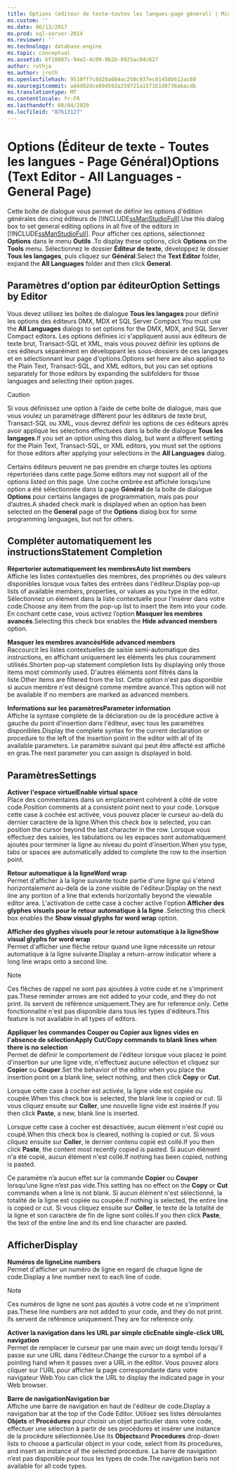 ```yaml
---
title: Options (éditeur de texte-toutes les langues-page général) | Microsoft Docs
ms.custom: ''
ms.date: 06/13/2017
ms.prod: sql-server-2014
ms.reviewer: ''
ms.technology: database-engine
ms.topic: conceptual
ms.assetid: bf18907c-94e2-4c09-9b2b-0925ac04c627
author: rothja
ms.author: jroth
ms.openlocfilehash: 9510ff7c8d28a084ac250c937ec01458b612ac60
ms.sourcegitcommit: ad4d92dce894592a259721a1571b1d8736abacdb
ms.translationtype: MT
ms.contentlocale: fr-FR
ms.lasthandoff: 08/04/2020
ms.locfileid: "87613127"
---
```

# <a name="options-text-editor---all-languages---general-page"></a><span data-ttu-id="cd154-102">Options (Éditeur de texte - Toutes les langues - Page Général)</span><span class="sxs-lookup"><span data-stu-id="cd154-102">Options (Text Editor - All Languages - General Page)</span></span>
  <span data-ttu-id="cd154-103">Cette boîte de dialogue vous permet de définir les options d'édition générales des cinq éditeurs de [!INCLUDE[ssManStudioFull](../includes/ssmanstudiofull-md.md)].</span><span class="sxs-lookup"><span data-stu-id="cd154-103">Use this dialog box to set general editing options in all five of the editors in [!INCLUDE[ssManStudioFull](../includes/ssmanstudiofull-md.md)].</span></span> <span data-ttu-id="cd154-104">Pour afficher ces options, sélectionnez **Options** dans le menu **Outils** .</span><span class="sxs-lookup"><span data-stu-id="cd154-104">To display these options, click **Options** on the **Tools** menu.</span></span> <span data-ttu-id="cd154-105">Sélectionnez le dossier **Éditeur de texte**, développez le dossier **Tous les langages**, puis cliquez sur **Général**.</span><span class="sxs-lookup"><span data-stu-id="cd154-105">Select the **Text Editor** folder, expand the **All Languages** folder and then click **General**.</span></span>  
  
## <a name="option-settings-by-editor"></a><span data-ttu-id="cd154-106">Paramètres d'option par éditeur</span><span class="sxs-lookup"><span data-stu-id="cd154-106">Option Settings by Editor</span></span>  
 <span data-ttu-id="cd154-107">Vous devez utilisez les boîtes de dialogue **Tous les langages** pour définir les options des éditeurs DMX, MDX et SQL Server Compact.</span><span class="sxs-lookup"><span data-stu-id="cd154-107">You must use the **All Languages** dialogs to set options for the DMX, MDX, and SQL Server Compact editors.</span></span> <span data-ttu-id="cd154-108">Les options définies ici s'appliquent aussi aux éditeurs de texte brut, Transact-SQL et XML, mais vous pouvez définir les options de ces éditeurs séparément en développant les sous-dossiers de ces langages et en sélectionnant leur page d'options.</span><span class="sxs-lookup"><span data-stu-id="cd154-108">Options set here are also applied to the Plain Text, Transact-SQL, and XML editors, but you can set options separately for those editors by expanding the subfolders for those languages and selecting their option pages.</span></span>  
  
> [!CAUTION]  
>  <span data-ttu-id="cd154-109">Si vous définissez une option à l’aide de cette boîte de dialogue, mais que vous voulez un paramétrage différent pour les éditeurs de texte brut, Transact-SQL ou XML, vous devrez définir les options de ces éditeurs après avoir appliqué les sélections effectuées dans la boîte de dialogue **Tous les langages**.</span><span class="sxs-lookup"><span data-stu-id="cd154-109">If you set an option using this dialog, but want a different setting for the Plain Text, Transact-SQL, or XML editors, you must set the options for those editors after applying your selections in the **All Languages** dialog.</span></span>  
  
 <span data-ttu-id="cd154-110">Certains éditeurs peuvent ne pas prendre en charge toutes les options répertoriées dans cette page.</span><span class="sxs-lookup"><span data-stu-id="cd154-110">Some editors may not support all of the options listed on this page.</span></span> <span data-ttu-id="cd154-111">Une coche ombrée est affichée lorsqu’une option a été sélectionnée dans la page **Général** de la boîte de dialogue **Options** pour certains langages de programmation, mais pas pour d’autres.</span><span class="sxs-lookup"><span data-stu-id="cd154-111">A shaded check mark is displayed when an option has been selected on the **General** page of the **Options** dialog box for some programming languages, but not for others.</span></span>  
  
## <a name="statement-completion"></a><span data-ttu-id="cd154-112">Compléter automatiquement les instructions</span><span class="sxs-lookup"><span data-stu-id="cd154-112">Statement Completion</span></span>  
 <span data-ttu-id="cd154-113">**Répertorier automatiquement les membres**</span><span class="sxs-lookup"><span data-stu-id="cd154-113">**Auto list members**</span></span>  
 <span data-ttu-id="cd154-114">Affiche les listes contextuelles des membres, des propriétés ou des valeurs disponibles lorsque vous faites des entrées dans l'éditeur.</span><span class="sxs-lookup"><span data-stu-id="cd154-114">Display pop-up lists of available members, properties, or values as you type in the editor.</span></span> <span data-ttu-id="cd154-115">Sélectionnez un élément dans la liste contextuelle pour l'insérer dans votre code.</span><span class="sxs-lookup"><span data-stu-id="cd154-115">Choose any item from the pop-up list to insert the item into your code.</span></span> <span data-ttu-id="cd154-116">En cochant cette case, vous activez l’option **Masquer les membres avancés**.</span><span class="sxs-lookup"><span data-stu-id="cd154-116">Selecting this check box enables the **Hide advanced members** option.</span></span>  
  
 <span data-ttu-id="cd154-117">**Masquer les membres avancés**</span><span class="sxs-lookup"><span data-stu-id="cd154-117">**Hide advanced members**</span></span>  
 <span data-ttu-id="cd154-118">Raccourcit les listes contextuelles de saisie semi-automatique des instructions, en affichant uniquement les éléments les plus couramment utilisés.</span><span class="sxs-lookup"><span data-stu-id="cd154-118">Shorten pop-up statement completion lists by displaying only those items most commonly used.</span></span> <span data-ttu-id="cd154-119">D'autres éléments sont filtrés dans la liste.</span><span class="sxs-lookup"><span data-stu-id="cd154-119">Other items are filtered from the list.</span></span> <span data-ttu-id="cd154-120">Cette option n'est pas disponible si aucun membre n'est désigné comme membre avancé.</span><span class="sxs-lookup"><span data-stu-id="cd154-120">This option will not be available if no members are marked as advanced members.</span></span>  
  
 <span data-ttu-id="cd154-121">**Informations sur les paramètres**</span><span class="sxs-lookup"><span data-stu-id="cd154-121">**Parameter information**</span></span>  
 <span data-ttu-id="cd154-122">Affiche la syntaxe complète de la déclaration ou de la procédure active à gauche du point d'insertion dans l'éditeur, avec tous les paramètres disponibles.</span><span class="sxs-lookup"><span data-stu-id="cd154-122">Display the complete syntax for the current declaration or procedure to the left of the insertion point in the editor with all of its available parameters.</span></span> <span data-ttu-id="cd154-123">Le paramètre suivant qui peut être affecté est affiché en gras.</span><span class="sxs-lookup"><span data-stu-id="cd154-123">The next parameter you can assign is displayed in bold.</span></span>  
  
## <a name="settings"></a><span data-ttu-id="cd154-124">Paramètres</span><span class="sxs-lookup"><span data-stu-id="cd154-124">Settings</span></span>  
 <span data-ttu-id="cd154-125">**Activer l'espace virtuel**</span><span class="sxs-lookup"><span data-stu-id="cd154-125">**Enable virtual space**</span></span>  
 <span data-ttu-id="cd154-126">Place des commentaires dans un emplacement cohérent à côté de votre code.</span><span class="sxs-lookup"><span data-stu-id="cd154-126">Position comments at a consistent point next to your code.</span></span> <span data-ttu-id="cd154-127">Lorsque cette case à cochée est activée, vous pouvez placer le curseur au-delà du dernier caractère de la ligne.</span><span class="sxs-lookup"><span data-stu-id="cd154-127">When this check box is selected, you can position the cursor beyond the last character in the row.</span></span> <span data-ttu-id="cd154-128">Lorsque vous effectuez des saisies, les tabulations ou les espaces sont automatiquement ajoutés pour terminer la ligne au niveau du point d'insertion.</span><span class="sxs-lookup"><span data-stu-id="cd154-128">When you type, tabs or spaces are automatically added to complete the row to the insertion point.</span></span>  
  
 <span data-ttu-id="cd154-129">**Retour automatique à la ligne**</span><span class="sxs-lookup"><span data-stu-id="cd154-129">**Word wrap**</span></span>  
 <span data-ttu-id="cd154-130">Permet d'afficher à la ligne suivante toute partie d'une ligne qui s'étend horizontalement au-delà de la zone visible de l'éditeur.</span><span class="sxs-lookup"><span data-stu-id="cd154-130">Display on the next line any portion of a line that extends horizontally beyond the viewable editor area.</span></span> <span data-ttu-id="cd154-131">L'activation de cette case à cocher active l'option **Afficher des glyphes visuels pour le retour automatique à la ligne** .</span><span class="sxs-lookup"><span data-stu-id="cd154-131">Selecting this check box enables the **Show visual glyphs for word wrap** option.</span></span>  
  
 <span data-ttu-id="cd154-132">**Afficher des glyphes visuels pour le retour automatique à la ligne**</span><span class="sxs-lookup"><span data-stu-id="cd154-132">**Show visual glyphs for word wrap**</span></span>  
 <span data-ttu-id="cd154-133">Permet d'afficher une flèche retour quand une ligne nécessite un retour automatique à la ligne suivante.</span><span class="sxs-lookup"><span data-stu-id="cd154-133">Display a return-arrow indicator where a long line wraps onto a second line.</span></span>  
  
> [!NOTE]  
>  <span data-ttu-id="cd154-134">Ces flèches de rappel ne sont pas ajoutées à votre code et ne s'impriment pas.</span><span class="sxs-lookup"><span data-stu-id="cd154-134">These reminder arrows are not added to your code, and they do not print.</span></span> <span data-ttu-id="cd154-135">Ils servent de référence uniquement.</span><span class="sxs-lookup"><span data-stu-id="cd154-135">They are for reference only.</span></span> <span data-ttu-id="cd154-136">Cette fonctionnalité n'est pas disponible dans tous les types d'éditeurs.</span><span class="sxs-lookup"><span data-stu-id="cd154-136">This feature is not available in all types of editors.</span></span>  
  
 <span data-ttu-id="cd154-137">**Appliquer les commandes Couper ou Copier aux lignes vides en l'absence de sélection**</span><span class="sxs-lookup"><span data-stu-id="cd154-137">**Apply Cut/Copy commands to blank lines when there is no selection**</span></span>  
 <span data-ttu-id="cd154-138">Permet de définir le comportement de l'éditeur lorsque vous placez le point d'insertion sur une ligne vide, n'effectuez aucune sélection et cliquez sur **Copier** ou **Couper**.</span><span class="sxs-lookup"><span data-stu-id="cd154-138">Set the behavior of the editor when you place the insertion point on a blank line, select nothing, and then click **Copy** or **Cut**.</span></span>  
  
 <span data-ttu-id="cd154-139">Lorsque cette case à cocher est activée, la ligne vide est copiée ou coupée.</span><span class="sxs-lookup"><span data-stu-id="cd154-139">When this check box is selected, the blank line is copied or cut.</span></span> <span data-ttu-id="cd154-140">Si vous cliquez ensuite sur **Coller**, une nouvelle ligne vide est insérée.</span><span class="sxs-lookup"><span data-stu-id="cd154-140">If you then click **Paste**, a new, blank line is inserted.</span></span>  
  
 <span data-ttu-id="cd154-141">Lorsque cette case à cocher est désactivée, aucun élément n'est copié ou coupé.</span><span class="sxs-lookup"><span data-stu-id="cd154-141">When this check box is cleared, nothing is copied or cut.</span></span> <span data-ttu-id="cd154-142">Si vous cliquez ensuite sur **Coller**, le dernier contenu copié est collé.</span><span class="sxs-lookup"><span data-stu-id="cd154-142">If you then click **Paste**, the content most recently copied is pasted.</span></span> <span data-ttu-id="cd154-143">Si aucun élément n'a été copié, aucun élément n'est collé.</span><span class="sxs-lookup"><span data-stu-id="cd154-143">If nothing has been copied, nothing is pasted.</span></span>  
  
 <span data-ttu-id="cd154-144">Ce paramètre n’a aucun effet sur la commande **Copier** ou **Couper** lorsqu’une ligne n’est pas vide.</span><span class="sxs-lookup"><span data-stu-id="cd154-144">This setting has no effect on the **Copy** or **Cut** commands when a line is not blank.</span></span> <span data-ttu-id="cd154-145">Si aucun élément n'est sélectionné, la totalité de la ligne est copiée ou coupée.</span><span class="sxs-lookup"><span data-stu-id="cd154-145">If nothing is selected, the entire line is copied or cut.</span></span> <span data-ttu-id="cd154-146">Si vous cliquez ensuite sur **Coller**, le texte de la totalité de la ligne et son caractère de fin de ligne sont collés.</span><span class="sxs-lookup"><span data-stu-id="cd154-146">If you then click **Paste**, the text of the entire line and its end line character are pasted.</span></span>  
  
## <a name="display"></a><span data-ttu-id="cd154-147">Afficher</span><span class="sxs-lookup"><span data-stu-id="cd154-147">Display</span></span>  
 <span data-ttu-id="cd154-148">**Numéros de ligne**</span><span class="sxs-lookup"><span data-stu-id="cd154-148">**Line numbers**</span></span>  
 <span data-ttu-id="cd154-149">Permet d'afficher un numéro de ligne en regard de chaque ligne de code.</span><span class="sxs-lookup"><span data-stu-id="cd154-149">Display a line number next to each line of code.</span></span>  
  
> [!NOTE]  
>  <span data-ttu-id="cd154-150">Ces numéros de ligne ne sont pas ajoutés à votre code et ne s'impriment pas.</span><span class="sxs-lookup"><span data-stu-id="cd154-150">These line numbers are not added to your code, and they do not print.</span></span> <span data-ttu-id="cd154-151">Ils servent de référence uniquement.</span><span class="sxs-lookup"><span data-stu-id="cd154-151">They are for reference only.</span></span>  
  
 <span data-ttu-id="cd154-152">**Activer la navigation dans les URL par simple clic**</span><span class="sxs-lookup"><span data-stu-id="cd154-152">**Enable single-click URL navigation**</span></span>  
 <span data-ttu-id="cd154-153">Permet de remplacer le curseur par une main avec un doigt tendu lorsqu'il passe sur une URL dans l'éditeur.</span><span class="sxs-lookup"><span data-stu-id="cd154-153">Change the cursor to a symbol of a pointing hand when it passes over a URL in the editor.</span></span> <span data-ttu-id="cd154-154">Vous pouvez alors cliquer sur l'URL pour afficher la page correspondante dans votre navigateur Web.</span><span class="sxs-lookup"><span data-stu-id="cd154-154">You can click the URL to display the indicated page in your Web browser.</span></span>  
  
 <span data-ttu-id="cd154-155">**Barre de navigation**</span><span class="sxs-lookup"><span data-stu-id="cd154-155">**Navigation bar**</span></span>  
 <span data-ttu-id="cd154-156">Affiche une barre de navigation en haut de l'éditeur de code.</span><span class="sxs-lookup"><span data-stu-id="cd154-156">Display a navigation bar at the top of the Code Editor.</span></span> <span data-ttu-id="cd154-157">Utilisez ses listes déroulantes **Objets** et **Procédures** pour choisir un objet particulier dans votre code, effectuer une sélection à partir de ses procédures et insérer une instance de la procédure sélectionnée.</span><span class="sxs-lookup"><span data-stu-id="cd154-157">Use its **Objects**and **Procedures** drop-down lists to choose a particular object in your code, select from its procedures, and insert an instance of the selected procedure.</span></span> <span data-ttu-id="cd154-158">La barre de navigation n’est pas disponible pour tous les types de code.</span><span class="sxs-lookup"><span data-stu-id="cd154-158">The navigation baris not available for all code types.</span></span>  
  
  
